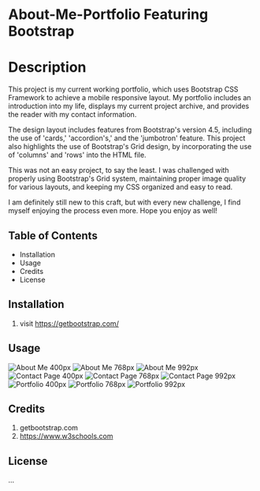 # About-Me-Portfolio Featuring Bootstrap
# Description

This project is my current working portfolio, which uses Bootstrap CSS Framework to achieve a mobile responsive layout. My portfolio includes an introduction into my life, displays my current project archive, and provides the reader with my contact information. 

The design layout includes features from Bootstrap's version 4.5, including the use of 'cards,' 'accordion's,' and the 'jumbotron' feature. This project also highlights the use of Bootstrap's Grid design, by incorporating the use of 'columns' and 'rows' into the HTML file. 

This was not an easy project, to say the least. I was challenged with properly using Bootstrap's Grid system, maintaining proper image quality for various layouts, and keeping my CSS organized and easy to read. 

I am definitely still new to this craft, but with every new challenge, I find myself enjoying the process even more. Hope you enjoy as well!

## Table of Contents
 * Installation 
 * Usage
 * Credits
 * License

## Installation

1. visit https://getbootstrap.com/ 

## Usage

![About Me 400px](Assets/images/portfolioimages/About-Me-400px.png)
![About Me 768px](Assets/images/portfolioimages/About-Me-768px.png)
![About Me 992px](Assets/images/portfolioimages/About-Me-992px.png)
![Contact Page 400px](Assets/images/portfolioimages/Contact-Page-400.png)
![Contact Page 768px](Assets/images/portfolioimages/Contact-Page-768.png)
![Contact Page 992px](Assets/images/portfolioimages/Contact-Page-992.png)
![Portfolio 400px](Assets/images/portfolioimages/Portfolio-400.png)
![Portfolio 768px](Assets/images/portfolioimages/Portfolio-768.png)
![Portfolio 992px](Assets/images/portfolioimages/Portfolio-992.png)

## Credits
1. getbootstrap.com
2. https://www.w3schools.com

## License
...